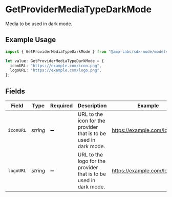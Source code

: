 # GetProviderMediaTypeDarkMode

Media to be used in dark mode.

## Example Usage

```typescript
import { GetProviderMediaTypeDarkMode } from "@amp-labs/sdk-node/models/operations";

let value: GetProviderMediaTypeDarkMode = {
  iconURL: "https://example.com/icon.png",
  logoURL: "https://example.com/logo.png",
};
```

## Fields

| Field                                                             | Type                                                              | Required                                                          | Description                                                       | Example                                                           |
| ----------------------------------------------------------------- | ----------------------------------------------------------------- | ----------------------------------------------------------------- | ----------------------------------------------------------------- | ----------------------------------------------------------------- |
| `iconURL`                                                         | *string*                                                          | :heavy_minus_sign:                                                | URL to the icon for the provider that is to be used in dark mode. | https://example.com/icon.png                                      |
| `logoURL`                                                         | *string*                                                          | :heavy_minus_sign:                                                | URL to the logo for the provider that is to be used in dark mode. | https://example.com/logo.png                                      |